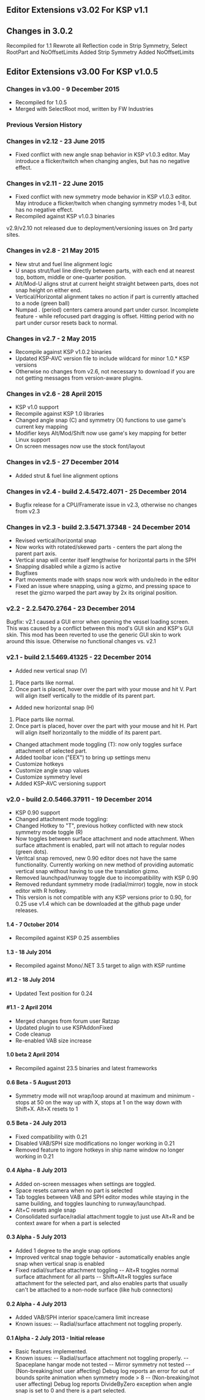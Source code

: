 ﻿##
##
## Editor Extensions v3.02 For KSP v1.1
## Changes in 3.0.2
Recompiled for 1.1
Rewrote all Reflection code in Strip Symmetry, Select RootPart and NoOffsetLimits
Added Strip Symmetry
Added NoOffsetLimits

## Editor Extensions v3.00 For KSP v1.0.5

### Changes in v3.00 - 9 December 2015
* Recompiled for 1.0.5
* Merged with SelectRoot mod, written by FW Industries

### Previous Version History

### Changes in v2.12 - 23 June 2015
* Fixed conflict with new angle snap behavior in KSP v1.0.3 editor. May introduce a flicker/twitch when changing angles, but has no negative effect.

### Changes in v2.11 - 22 June 2015
* Fixed conflict with new symmetry mode behavior in KSP v1.0.3 editor. May introduce a flicker/twitch when changing symmetry modes 1-8, but has no negative effect.
* Recompiled against KSP v1.0.3 binaries

v2.9/v2.10 not released due to deployment/versioning issues on 3rd party sites.

### Changes in v2.8 - 21 May 2015
* New strut and fuel line alignment logic
* U snaps strut/fuel line directly between parts, with each end at nearest top, bottom, middle or one-quarter position.
* Alt/Mod-U aligns strut at current height straight between parts, does not snap height on either end.
* Vertical/Horizontal alignment takes no action if part is currently attached to a node (green ball)
* Numpad . (period) centers camera around part under cursor. Incomplete feature - while refocused part dragging is offset. Hitting period with no part under cursor resets back to normal.

### Changes in v2.7 - 2 May 2015
* Recompile against KSP v1.0.2 binaries
* Updated KSP-AVC version file to include wildcard for minor 1.0.* KSP versions
* Otherwise no changes from v2.6, not necessary to download if you are not getting messages from version-aware plugins.

### Changes in v2.6 - 28 April 2015
* KSP v1.0 support
* Recompile against KSP 1.0 libraries
* Changed angle snap (C) and symmetry (X) functions to use game's current key mapping
* Modifier keys Alt/Mod/Shift now use game's key mapping for better Linux support
* On screen messages now use the stock font/layout

### Changes in v2.5 - 27 December 2014
* Added strut & fuel line alignment options

### Changes in v2.4 - build 2.4.5472.4071 - 25 December 2014
* Bugfix release for a CPU/Framerate issue in v2.3, otherwise no changes from v2.3

### Changes in v2.3 - build 2.3.5471.37348 - 24 December 2014
* Revised vertical/horizontal snap
 * Now works with rotated/skewed parts - centers the part along the parent part axis.
 * Vertical snap will center itself lengthwise for horizontal parts in the SPH
 * Snapping disabled while a gizmo is active
* Bugfixes
 * Part movements made with snaps now work with undo/redo in the editor
 * Fixed an issue where snapping, using a gizmo, and pressing space to reset the gizmo warped the part away by 2x its original position.

### v2.2 - 2.2.5470.2764 - 23 December 2014

Bugfix: v2.1 caused a GUI error when opening the vessel loading screen. This was caused by a conflict between this mod's GUI skin and KSP's GUI skin.
This mod has been reverted to use the generic GUI skin to work around this issue. Otherwise no functional changes vs. v2.1

### v2.1 - build 2.1.5469.41325 - 22 December 2014
* Added new vertical snap (V)
 1. Place parts like normal.
 2. Once part is placed, hover over the part with your mouse and hit V. Part will align itself vertically to the middle of its parent part.
* Added new horizontal snap (H)
 1. Place parts like normal.
 2. Once part is placed, hover over the part with your mouse and hit H. Part will align itself horizontally to the middle of its parent part.
* Changed attachment mode toggling (T): now only toggles surface attachment of selected part.
* Added toolbar icon ("EEX") to bring up settings menu
 * Customize hotkeys
 * Customize angle snap values
 * Customize symmetry level
* Added KSP-AVC versioning support

### v2.0 - build 2.0.5466.37911 - 19 December 2014
* KSP 0.90 support
* Changed attachment mode toggling:
 * Changed Hotkey to "T", previous hotkey conflicted with new stock symmetry mode toggle (R)
 * Now toggles between surface attachment and node attachment. When surface attachment is enabled, part will not attach to regular nodes (green dots).
* Veritcal snap removed, new 0.90 editor does not have the same functionality. Currently working on new method of providing automatic vertical snap without having to use the translation gizmo.
* Removed launchpad/runway toggle due to incompatibility with KSP 0.90
* Removed redundant symmetry mode (radial/mirror) toggle, now in stock editor with R hotkey.
* This version is not compatible with any KSP versions prior to 0.90, for 0.25 use v1.4 which can be downloaded at the github page under releases.

#### 1.4 - 7 October 2014
  *   Recompiled against KSP 0.25 assemblies

#### 1.3 - 18 July 2014
  *   Recompiled against Mono/.NET 3.5 target to align with KSP runtime

#### #1.2 - 18 July 2014
*   Updated Text position for 0.24

#### #1.1 - 2 April 2014
*   Merged changes from forum user Ratzap
*   Updated plugin to use KSPAddonFixed
*   Code cleanup
*   Re-enabled VAB size increase

#### 1.0 beta 2 April 2014
*   Recompiled against 23.5 binaries and latest frameworks

#### 0.6 Beta - 5 August 2013
*   Symmetry mode will not wrap/loop around at maximum and minimum - stops at 50 on the way up with X, stops at 1 on the way down with Shift+X. Alt+X resets to 1

#### 0.5 Beta - 24 July 2013
*   Fixed compatibility with 0.21
*   Disabled VAB/SPH size modifications no longer working in 0.21
*   Removed feature to ingore hotkeys in ship name window no longer working in 0.21

#### 0.4 Alpha - 8 July 2013
*   Added on-screen messages when settings are toggled.
*   Space resets camera when no part is selected
*   Tab toggles between VAB and SPH editor modes while staying in the same building, and toggles launching to runway/launchpad.
*   Alt+C resets angle snap
*   Consolidated surface/radial attachment toggle to just use Alt+R and be context aware for when a part is selected

#### 0.3 Alpha - 5 July 2013
*   Added 1 degree to the angle snap options
*   Improved veritcal snap toggle behavior - automatically enables angle snap when vertical snap is enabled
*   Fixed radial/surface attachment toggling
-- Alt+R toggles normal surface attachment for all parts
-- Shift+Alt+R toggles surface attachment for the selected part, and also enables parts that usually can't be attached to a non-node surface (like hub connectors)

#### 0.2 Alpha - 4 July 2013
*   Added VAB/SPH interior space/camera limit increase
*   Known issues:
-- Radial/surface attachment not toggling properly.

#### 0.1 Alpha - 2 July 2013 - Initial release
*   Basic features implemented.
*   Known issues:
-- Radial/surface attachment not toggling properly.
-- Spaceplane hangar mode not tested
-- Mirror symmetry not tested
-- (Non-breaking/not user affecting) Debug log reports an error for out of bounds sprite animation when symmetry mode > 8
-- (Non-breaking/not user affecting) Debug log reports DivideByZero exception when angle snap is set to 0 and there is a part selected.
